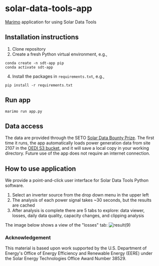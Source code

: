 # solar-data-tools-app
[Marimo](https://marimo.io) application for using Solar Data Tools

## Installation instructions

1. Clone repository
3. Create a fresh Python virtual environment, e.g.,
```
conda create -n sdt-app pip
conda activate sdt-app
```
4. Install the packages in `requirements.txt`, e.g.,
```
pip install -r requirements.txt
```

## Run app
```
marimo run app.py
```

## Data access

The data are provided through the SETO [Solar Data Bounty Prize](https://www.herox.com/solardatabounty/update/6264). The first time it runs, the app automatically loads power generation data from site 2107 in the [OEDI S3 bucket](https://data.openei.org/s3_viewer?bucket=oedi-data-lake&prefix=pvdaq%2F2023-solar-data-prize%2F), and it will save a local copy in your working directory. Future use of the app does not require an internet connection.

## How to use application

We provide a point-and-click user interface for Solar Data Tools Python software. 

1. Select an inverter source from the drop down menu in the upper left
2. The analysis of each power signal takes ~30 seconds, but the results are cached
3. After analysis is complete there are 5 tabs to explore: data viewer, losses, daily data quality, capacity changes, and clipping analysis

The image below shows a view of the "losses" tab:
![result(9)](https://github.com/bmeyers/solar-data-tools-app/assets/1463184/42dd302f-6ba6-46c0-94ca-f66379370032)

### Acknowledgement

This material is based upon work supported by the U.S. Department of Energy's Office of Energy Efficiency and Renewable Energy (EERE) under the Solar Energy Technologies Office Award Number 38529.
